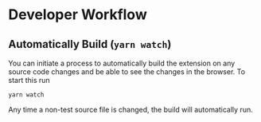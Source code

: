 <!--
Copyright (c) Microsoft Corporation. All rights reserved.
Licensed under the MIT License.
-->

# Developer Workflow

## Automatically Build (`yarn watch`)

You can initiate a process to automatically build the extension on any source code changes and be able to see the changes in the browser. To start this run

    yarn watch

Any time a non-test source file is changed, the build will automatically run.
